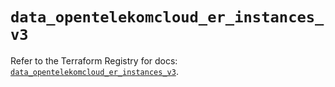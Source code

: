 # `data_opentelekomcloud_er_instances_v3`

Refer to the Terraform Registry for docs: [`data_opentelekomcloud_er_instances_v3`](https://registry.terraform.io/providers/opentelekomcloud/opentelekomcloud/1.36.44/docs/data-sources/er_instances_v3).
